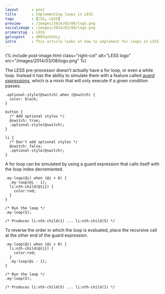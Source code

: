 ```yaml
---
layout      : post
title       : Implementing loops in LESS
tags        : [CSS, LESS]
preview     : /images/2014/03/08/logo.png
socialimage : /images/2014/03/08/logo.png
primarytag  : LESS
gpluspost   : dM5FqvFeSLy
intro       : This article looks at how to implement for loops in LESS, which is harder than it would seem unfortunately.
---
```


{% include post-image.html class="right-col" alt="LESS logo" src="/images/2014/03/08/logo.png" %}

The LESS pre-processor doesn't actually have a for loop, or even a while loop. Instead it has the ability to simulate them with a feature called [*guard expressions*][1], which is a mixin that will only execute if a given condition passes.

<div class="clear"></div>

<!--prettify lang=css-->
    .optional-style(@switch) when (@switch) {
      color: black;
    }

    button {
      /* Add optional styles */
      @switch: true;
      .optional-style(@switch);
    }

    li {
      /* Don't add optional styles */
      @switch: false;
      .optional-style(@switch);
    }

A for loop can be simulated by using a guard expression that calls itself with the loop index decremented.

<!--prettify lang=css-->
    .my-loop(@i) when (@i > 0) {
      .my-loop(@i - 1);
      li:nth-child(@{i}) {
        color:red;
      }
    }

    /* Run the loop */
    .my-loop(5);

    /* Produces li:nth-child(1) ... li:nth-child(5) */

To reverse the order in which the loop is evaluated, place the recursive call at the other end of the guard expression.

<!--prettify lang=css-->
    .my-loop(@i) when (@i > 0) {
      li:nth-child(@{i}) {
        color:red;
      }
      .my-loop(@i - 1);
    }

    /* Run the loop */
    .my-loop(5);

    /* Produces li:nth-child(5) ... li:nth-child(1) */



[1]: http://lesscss.org/features/#css-guards-feature
